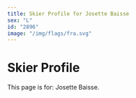 ```yaml
---
title: Skier Profile for Josette Baisse
sex: "L"
id: "2896"
image: "/img/flags/fra.svg" 
---
```


# Skier Profile

This page is for: Josette Baisse.
    